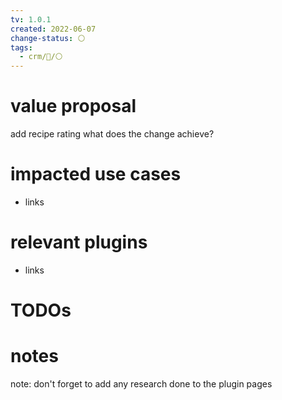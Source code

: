 ```yaml
---
tv: 1.0.1
created: 2022-06-07
change-status: ⚪
tags:
  - crm/🌿/⚪
---
```


# value proposal
add recipe rating
what does the change achieve?

# impacted use cases
- links

# relevant plugins
- links

# TODOs

# notes

note: don't forget to add any research done to the plugin pages








